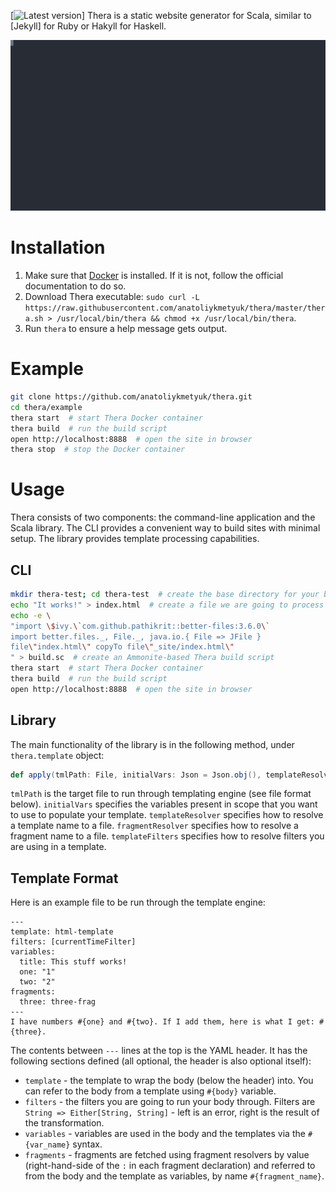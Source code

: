 [![Latest version](https://index.scala-lang.org/anatoliykmetyuk/thera/thera/latest.svg?color=orange)]
Thera is a static website generator for Scala, similar to [Jekyll] for Ruby or Hakyll for Haskell.

![Demo](./demo.svg)

# Installation
1. Make sure that [Docker](https://www.docker.com/get-started/) is installed. If it is not, follow the official documentation to do so.
2. Download Thera executable: `sudo curl -L https://raw.githubusercontent.com/anatoliykmetyuk/thera/master/thera.sh > /usr/local/bin/thera && chmod +x /usr/local/bin/thera`.
3. Run `thera` to ensure a help message gets output.

# Example
```bash
git clone https://github.com/anatoliykmetyuk/thera.git
cd thera/example
thera start  # start Thera Docker container
thera build  # run the build script
open http://localhost:8888  # open the site in browser
thera stop  # stop the Docker container
```

# Usage
Thera consists of two components: the command-line application and the Scala library. The CLI provides a convenient way to build sites with minimal setup. The library provides template processing capabilities.

## CLI
```bash
mkdir thera-test; cd thera-test  # create the base directory for your blog
echo "It works!" > index.html  # create a file we are going to process
echo -e \
"import \$ivy.\`com.github.pathikrit::better-files:3.6.0\`
import better.files._, File._, java.io.{ File => JFile }
file\"index.html\" copyTo file\"_site/index.html\"
" > build.sc  # create an Ammonite-based Thera build script
thera start  # start Thera Docker container
thera build  # run the build script
open http://localhost:8888  # open the site in browser
```

## Library
The main functionality of the library is in the following method, under `thera.template` object:

```scala
def apply(tmlPath: File, initialVars: Json = Json.obj(), templateResolver: (String) ⇒ File = default.templateResolver, fragmentResolver: (String) ⇒ File = default.fragmentResolver, templateFilters: (String) ⇒ TemplateFilter = Map()): Ef[String]
```

`tmlPath` is the target file to run through templating engine (see file format below).
`initialVars` specifies the variables present in scope that you want to use to populate your template.
`templateResolver` specifies how to resolve a template name to a file.
`fragmentResolver` specifies how to resolve a fragment name to a file.
`templateFilters` specifies how to resolve filters you are using in a template.

## Template Format
Here is an example file to be run through the template engine:

```
---
template: html-template
filters: [currentTimeFilter]
variables:
  title: This stuff works!
  one: "1"
  two: "2"
fragments:
  three: three-frag
---
I have numbers #{one} and #{two}. If I add them, here is what I get: #{three}.
```

The contents between `---` lines at the top is the YAML header. It has the following sections defined (all optional, the header is also optional itself):

- `template` - the template to wrap the body (below the header) into. You can refer to the body from a template using `#{body}` variable.
- `filters` - the filters you are going to run your body through. Filters are `String => Either[String, String]` - left is an error, right is the result of the transformation.
- `variables` - variables are used in the body and the templates via the `#{var_name}` syntax.
- `fragments` - fragments are fetched using fragment resolvers by value (right-hand-side of the `:` in each fragment declaration) and referred to from the body and the template as variables, by name `#{fragment_name}`.
